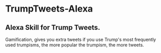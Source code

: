 # TrumpTweets-Alexa
## Alexa Skill for Trump Tweets.

Gamification, gives you extra tweets if you use Trump's most frequently used trumpisms, the more popular the trumpism, the more tweets.

